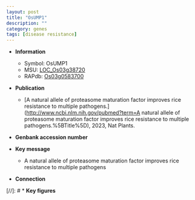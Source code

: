 ```yaml
---
layout: post
title: "OsUMP1"
description: ""
category: genes
tags: [disease resistance]
---
```


* **Information**  
    + Symbol: OsUMP1  
    + MSU: [LOC_Os03g38720](http://rice.uga.edu/cgi-bin/ORF_infopage.cgi?orf=LOC_Os03g38720)  
    + RAPdb: [Os03g0583700](http://rapdb.dna.affrc.go.jp/viewer/gbrowse_details/irgsp1?name=Os03g0583700)  

* **Publication**  
    + [A natural allele of proteasome maturation factor improves rice resistance to multiple pathogens.](http://www.ncbi.nlm.nih.gov/pubmed?term=A natural allele of proteasome maturation factor improves rice resistance to multiple pathogens.%5BTitle%5D), 2023, Nat Plants.

* **Genbank accession number**  

* **Key message**  
    + A natural allele of proteasome maturation factor improves rice resistance to multiple pathogens

* **Connection**  

[//]: # * **Key figures**  


